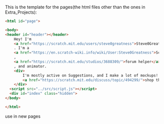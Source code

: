 This is the template for the pages(the html files other than the ones in Extra_Projects):
```html
<html id="page">

<body>
<header id="header"></header>
	Hey! I'm
	<a href="https://scratch.mit.edu/users/steve0greatness">Steve0Greatness</a>
	. I'm a
	<a href="https://en.scratch-wiki.info/wiki/User:Steve0Greatness">Scratch wiki editor</a>
	,
	<a href="https://scratch.mit.edu/studios/3688309/">forum helper</a>
	, and animator.
	<div>
		I'm mostly active on Suggestions, and I make a lot of mockups! I'm running a
		<a href="https://scratch.mit.edu/discuss/topic/494299/">shop that does mockups.</a>
	</div>
  <script src="../src/script.js"></script>
  <div id="index" class="hidden">
</body>

</html>
```
use in new pages
